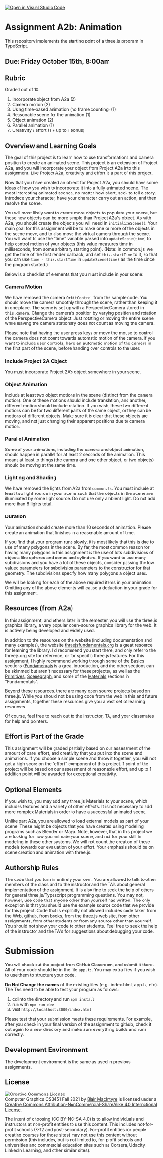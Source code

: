 [![Open in Visual Studio Code](https://classroom.github.com/assets/open-in-vscode-f059dc9a6f8d3a56e377f745f24479a46679e63a5d9fe6f495e02850cd0d8118.svg)](https://classroom.github.com/online_ide?assignment_repo_id=5909111&assignment_repo_type=AssignmentRepo)
# Assignment A2b: Animation

This repository implements the starting point of a three.js program in TypeScript.

## Due: Friday October 15th, 8:00am

## Rubric

Graded out of 10.

1. Incorporate object from A2a  (2)
2. Camera motion (2)
3. Using time-based animation (no frame counting) (1)
4. Reasonable scene for the animation (1)
5. Object animation (2)
6. Parallel animation (1)
7. Creativity / effort (1 + up to 1 bonus)

## Overview and Learning Goals

The goal of this project is to learn how to use transformations and camera position to create an animated scene. This project is an extension of Project A2a, and you will incorporate your object from Project A2a into this assignment. Like Project A2a, creativity and effort is a part of this project.

Now that you have created an object for Project A2a, you should have some ideas of how you wish to incorporate it into a fully animated scene. The most interesting animated scenes, no matter how short, seek to tell a story. Introduce your character, have your character carry out an action, and then resolve the scene.

You will most likely want to create more objects to populate your scene, but these new objects can be more simple than Project A2a's object. As with A2a, you should create the objects you will need in `initializeScene()`. Your main goal for this assignment will be to make one or more of the objects in the scene move, and to also move the virtual camera through the scene. You will want to use the “time” variable passed into `updateScene(time)` to help control motion of your objects (this value measures time in milliseconds, from some arbitrary starting point).  (Note: in common.js, we get the time of the first render callback, and set `this.startTime` to it, so that you can use `time - this.startTime` in `updateScene(time)` as the time since the program started.)

Below is a checklist of elements that you must include in your scene:

### Camera Motion

We have removed the camera `OrbitControl` from the sample code. You should move the camera smoothly through the scene, rather than keeping it in one place. The scene is set up with a PerspectiveCamera stored in `this.camera`. Change the camera's position by varying position and rotation of the PerspectiveCamera object.  Just rotating or moving the entire scene while leaving the camera stationary does not count as moving the camera.

Please note that having the user press keys or move the mouse to control the camera does not count towards automatic motion of the camera. If you want to include user controls, have an automatic motion of the camera in the first part of the scene, before handing over controls to the user.

### Include Project 2A Object

You must incorporate Project 2A’s object somewhere in your scene.

### Object Animation

Include at least two object motions in the scene (distinct from the camera motion). One of these motions should include translation, and another, different motion should include rotation. If you wish, these two different motions can be for two different parts of the same object, or they can be motions of different objects. Make sure it is clear that these objects are moving, and not just changing their apparent positions due to camera motion.

### Parallel Animation

Some of your animations, including the camera and object animation, should happen in parallel for at least 2 seconds of the animation.  This means at least to things (the camera and one other object, or two objects) should be moving at the same time.

### Lighting and Shading

We have removed the lights from A2a from `common.ts`.  You must include at least two light source in your scene such that the objects in the scene are illuminated by some light source. Do not use only ambient light.  Do not add more than 8 lights total.

### Duration

Your animation should create more than 10 seconds of animation. Please create an animation that finishes in a reasonable amount of time.

If you find that your program runs slowly, it is most likely that this is due to use of many polygons in the scene. By far, the most common reason for having many polygons in this assignment is the use of lots subdivisions of objects like spheres and cones and cylinders. If you want to use many subdivisions and you have a lot of these objects, consider passing the low valued parameters for subdivision parameters to the constructor for that geometry.  The subdivisions specify how many polygons a object uses.

We will be looking for each of the above required items in your animation. Omitting any of the above elements will cause a deduction in your grade for this assignment.

## Resources (from A2a)

In this assignment, and others later in the semester, you will use the [three.js](https://threejs.org) graphics library, a very popular open-source graphics library for the web.  It is actively being developed and widely used.  

In addition to the resources on the website (including documentation and many examples), the website [threejsfundamentals.org](https://threejsfundamentals.org/) is a great resource for learning the library. I'd recommend you start there, and only refer to the threejs.org site for reference, or for specific three.js features. For this assignment, I highly recommend working through some of the Basics sections ([Fundamentals](https://threejsfundamentals.org/threejs/lessons/threejs-fundamentals.html) is a great introduction, and the other sections can be skimmed but aren't necessary for these projects), as well as the [Primitives](https://threejsfundamentals.org/threejs/lessons/threejs-primitives.html), [Scenegraph](https://threejsfundamentals.org/threejs/lessons/threejs-scenegraph.html), and some of the [Materials](https://threejsfundamentals.org/threejs/lessons/threejs-materials.html) sections in "Fundamentals".

Beyond these resources, there are many open source projects based on three.js.  While you should not be using code from the web in this and future assignments, together these resources give you a vast set of learning resources.

Of course, feel free to reach out to the instructor, TA, and your classmates for help and pointers.

## Effort is Part of the Grade

This assignment will be graded partially based on our assessment of the amount of care, effort, and creativity that you put into the scene and animations. If you choose a simple scene and throw it together, you will not get a high score on the “effort” component of this project.  1 point of the project will be based on our assessment of reasonable effort, and up to 1 addition point will be awarded for exceptional creativity.

## Optional Elements

If you wish to, you may add any three.js Materials to your scene, which includes textures and a variety of other effects. It is not necessary to add more complex Materials in order to have a successful animated scene.

Unlike part A2a, you are allowed to load external models as part of your scene. These might be objects that you have created using modeling programs such as Blender or Maya.  Note, however, that in this project we are looking for how you animate your scene, and not for your skill in modeling in these other systems. We will not count the creation of these models towards our evaluation of your effort.  Your emphasis should be on scene creation and animation with three.js.

## Authorship Rules

The code that you turn in entirely your own. You are allowed to talk to other members of the class and to the instructor and the TA’s about general implementation of the assignment. It is also fine to seek the help of others for general three.js/Typescript programming questions. You may not, however, use code that anyone other than yourself has written. The only exception is that you should use the example source code that we provide for this project. Code that is explicitly not allowed includes code taken from the Web, github, from books, from the [three.js](https://threejs.org) web site, from other assignments, from other students or from any source other than yourself. You should not show your code to other students. Feel free to seek the help of the instructor and the TA's for suggestions about debugging your code.

# Submission

You will check out the project from GitHub Classroom, and submit it there.  All of your code should be in the file `app.ts`. You may extra files if you wish to use them to structure your code.

**Do Not Change the names** of the existing files (e.g., index.html, app.ts, etc).  The TAs need to be able to test your program as follows:

1. cd into the directory and run ```npm install```
2. run with ```npm run dev```
3. visit ```http://localhost:3000/index.html```

Please test that your submission meets these requirements. For example, after you check in your final version of the assignment to github, check it out again to a new directory and make sure everything builds and runs correctly.
 
## Development Environment

The development environment is the same as used in previous assignments.

## License

<a rel="license" href="http://creativecommons.org/licenses/by-nc-sa/4.0/"><img alt="Creative Commons License" style="border-width:0" src="https://i.creativecommons.org/l/by-nc-sa/4.0/88x31.png" /></a><br /><span xmlns:dct="http://purl.org/dc/terms/" property="dct:title">Computer Graphics CS3451 Fall 2021</span> by <a xmlns:cc="http://creativecommons.org/ns#" href="https://github.blairmacintyre.me" property="cc:attributionName" rel="cc:attributionURL">Blair MacIntyre</a> is licensed under a <a rel="license" href="http://creativecommons.org/licenses/by-nc-sa/4.0/">Creative Commons Attribution-NonCommercial-ShareAlike 4.0 International License</a>.

The intent of choosing (CC BY-NC-SA 4.0) is to allow individuals and instructors at non-profit entities to use this content.  This includes not-for-profit schools (K-12 and post-secondary). For-profit entities (or people creating courses for those sites) may not use this content without permission (this includes, but is not limited to, for-profit schools and universities and commercial education sites such as Corsera, Udacity, LinkedIn Learning, and other similar sites).
